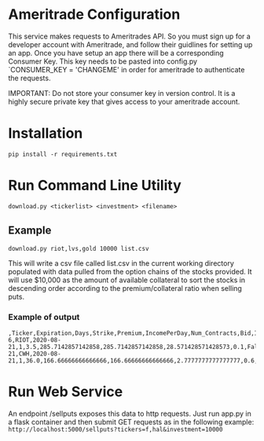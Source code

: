 # Ameritrade Configuration
This service makes requests to Ameritrades API. So you must sign up for a developer
account with Ameritrade, and follow their guidlines for setting up an app. Once you have
setup an app there will be a corresponding Consumer Key. This key needs to be pasted into
config.py
`CONSUMER_KEY = 'CHANGEME' in order for ameritrade to authenticate the requests.

IMPORTANT: Do not store your consumer key in version control. It is a highly secure private key that gives
access to your ameritrade account. 


# Installation
`pip install -r requirements.txt`

# Run Command Line Utility
`download.py <tickerlist> <investment> <filename>`

## Example
`download.py riot,lvs,gold 10000 list.csv`

This will write a csv file called list.csv in the current working directory
populated with data pulled from the option chains of the stocks provided.
It will use $10,000 as the amount of available collateral to sort the stocks
in descending order according to the premium/collateral ratio when selling puts.

### Example of output

```
,Ticker,Expiration,Days,Strike,Premium,IncomePerDay,Num_Contracts,Bid,InTheMoney
6,RIOT,2020-08-21,1,3.5,285.7142857142858,285.7142857142858,28.571428571428573,0.1,False
21,CWH,2020-08-21,1,36.0,166.66666666666666,166.66666666666666,2.7777777777777777,0.6,False
```

# Run Web Service

An endpoint /sellputs exposes this data to http requests. Just run app.py in a flask container and then
submit GET requests as in the following example:
`http://localhost:5000/sellputs?tickers=f,hal&investment=10000`
